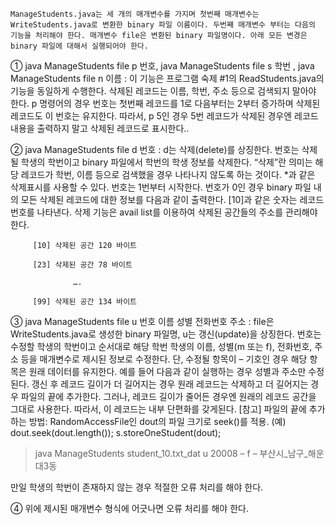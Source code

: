     ManageStudents.java는 세 개의 매개변수를 가지며 첫번째 매개변수는 WriteStudents.java로 변환한 binary 파일 이름이다. 두번째 매개변수 부터는 다음의 기능을 처리해야 한다. 매개변수 file은 변환된 binary 파일명이다. 아래 모든 변경은 binary 파일에 대해서 실행되어야 한다.

①    java ManageStudents file p 번호, java ManageStudents file s 학번 , java ManageStudents file n 이름 : 이 기능은 프로그램 숙제 #1의 ReadStudents.java의 기능을 동일하게 수행한다. 삭제된 레코드는 이름, 학번, 주소 등으로 검색되지 말아야 한다. p 명령어의 경우 번호는 첫번째 레코드를 1로 다음부터는 2부터 증가하며 삭제된 레코드도 이 번호는 유지한다. 따라서, p 5인 경우 5번 레코드가 삭제된 경우엔 레코드 내용을 출력하지 말고 삭제된 레코드로 표시한다..

②    java ManageStudents file d 번호 : d는 삭제(delete)를 상징한다. 번호는 삭제될 학생의 학번이고 binary 파일에서 학번의 학생 정보를 삭제한다. “삭제”란 의미는 해당 레코드가 학번, 이름 등으로 검색했을 경우 나타나지 않도록 하는 것이다. *과 같은 삭제표시를 사용할 수 있다. 번호는 1번부터 시작한다. 번호가 0인 경우 binary 파일 내의 모든 삭제된 레코드에 대한 정보를 다음과 같이 출력한다. [10]과 같은 숫자는 레코드 번호를 나타낸다. 삭제 기능은 avail list를 이용하여 삭제된 공간들의 주소를 관리해야 한다.

 

         [10] 삭제된 공간 120 바이트

         [23] 삭제된 공간 78 바이트

                  ….

         [99] 삭제된 공간 134 바이트

 

③    java ManageStudents file u 번호 이름 성별 전화번호 주소 : file은 WriteStudents.java로 생성한 binary 파일명, u는 갱신(update)을 상징한다. 번호는 수정할 학생의 학번이고 순서대로 해당 학번 학생의 이름, 성별(m 또는 f), 전화번호, 주소 등을 매개변수로 제시된 정보로 수정한다. 단, 수정될 항목이 – 기호인 경우 해당 항목은 원래 데이터를 유지한다. 예를 들어 다음과 같이 실행하는 경우 성별과 주소만 수정된다. 갱신 후 레코드 길이가 더 길어지는 경우 원래 레코드는 삭제하고 더 길어지는 경우 파일의 끝에 추가한다. 그러나, 레코드 길이가 줄어든 경우엔 원래의 레코드 공간을 그대로 사용한다. 따라서, 이 레코드는 내부 단편화를 갖게된다.  [참고] 파일의 끝에 추가하는 방법: RandomAccessFile인 dout의 파일 크기로 seek()를 적용. (예) dout.seek(dout.length()); s.storeOneStudent(dout);

> java ManageStudents  student_10.txt_dat  u  20008  –  f  –  부산시_남구_해운대3동

만일 학생의 학번이 존재하지 않는 경우 적절한 오류 처리를 해야 한다.

④ 위에 제시된 매개변수 형식에 어긋나면 오류 처리를 해야 한다.